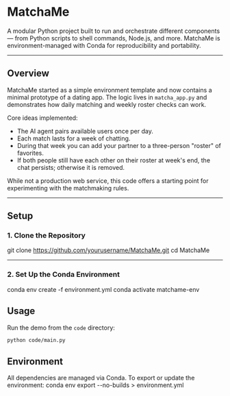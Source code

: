 # MatchaMe

A modular Python project built to run and orchestrate different components — from Python scripts to shell commands, Node.js, and more. MatchaMe is environment-managed with Conda for reproducibility and portability.

---

## Overview

MatchaMe started as a simple environment template and now contains a minimal prototype of a dating app.  The logic lives in `matcha_app.py` and demonstrates how daily matching and weekly roster checks can work.

Core ideas implemented:
- The AI agent pairs available users once per day.
- Each match lasts for a week of chatting.
- During that week you can add your partner to a three-person "roster" of favorites.
- If both people still have each other on their roster at week's end, the chat persists; otherwise it is removed.

While not a production web service, this code offers a starting point for experimenting with the matchmaking rules.

---

## Setup

### 1. Clone the Repository

git clone https://github.com/yourusername/MatchaMe.git
cd MatchaMe

---

### 2. Set Up the Conda Environment

conda env create -f environment.yml
conda activate matchame-env

## Usage
Run the demo from the `code` directory:

```bash
python code/main.py
```

## Environment

All dependencies are managed via Conda. To export or update the environment:
conda env export --no-builds > environment.yml
